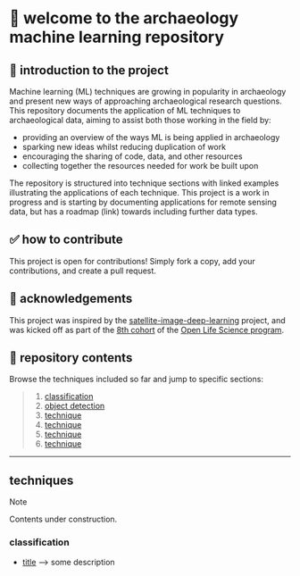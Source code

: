 # 👋 welcome to the archaeology machine learning repository

## 📖 introduction to the project
Machine learning (ML) techniques are growing in popularity in archaeology and present new ways of approaching archaeological research questions. 
This repository documents the application of ML techniques to archaeological data, aiming to assist both those working in the field by:

* providing an overview of the ways ML is being applied in archaeology
* sparking new ideas whilst reducing duplication of work
* encouraging the sharing of code, data, and other resources
* collecting together the resources needed for work be built upon

The repository is structured into technique sections with linked examples illustrating the applications of each technique.
This project is a work in progress and is starting by documenting applications for remote sensing data, but has a roadmap (link) towards including further data types.

## ✅ how to contribute
This project is open for contributions! Simply fork a copy, add your contributions, and create a pull request.

## 🙏 acknowledgements
This project was inspired by the [satellite-image-deep-learning](https://github.com/satellite-image-deep-learning/) project, and was kicked off as part of the [8th cohort](https://openlifesci.org/openseeds/ols-8/projects-participants.html#projects) of the [Open Life Science program](https://openlifesci.org/).

## 📁 repository contents
Browse the techniques included so far and jump to specific sections:

> 1. [classification](https://github.com/lakillo/archaeology-machine-learning/edit/main/README.md#classification)
> 2. [object detection](link)
> 3. [technique](link)
> 4. [technique](link)
> 5. [technique](link)
> 6. [technique](link)

---

## techniques
> [!NOTE]
> Contents under construction.

### classification
* [title](url) —> some description
